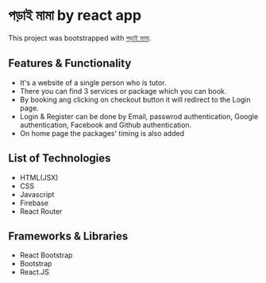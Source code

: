 # পড়াই মামা by react app

This project was bootstrapped with [পড়াই মামা](https://porai-mama.netlify.app/).

## Features & Functionality

- It's a website of a single person who is tutor.
- There you can find 3 services or package which you can book.
- By booking ang clicking on checkout button it will redirect to the Login page.
- Login & Register can be done by Email, passwrod authentication, Google authentication, Facebook and Github authentication.
- On home page the packages' timing is also added

## List of Technologies

- HTML(JSX)
- CSS
- Javascript
- Firebase
- React Router

## Frameworks & Libraries

- React Bootstrap
- Bootstrap
- React.JS